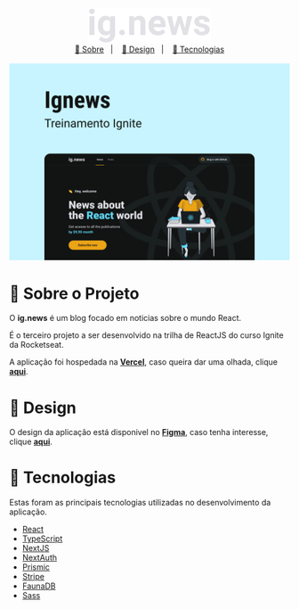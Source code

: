 <div align='center'>
  <img src='.github/logo.svg' alt='Logo do projeto'/>
</div>

<div align='center'>
  <a href='#about'>📖 Sobre</a>&nbsp;&nbsp;&nbsp;|&nbsp;&nbsp;&nbsp;
  <a href="#design">🎨 Design</a>&nbsp;&nbsp;&nbsp;|&nbsp;&nbsp;&nbsp;
  <a href='#technologies'>🔩 Tecnologias</a>
</div>

</br>

<div align="center">
  <img src=".github/front-cover.png" alt="Capa do projeto ig.news" width="780px" />
</div>

<a id="about"></a>

# 📖 Sobre o Projeto

O **ig.news** é um blog focado em noticias sobre o mundo React.

É o terceiro projeto a ser desenvolvido na trilha de ReactJS do curso Ignite da Rocketseat.

A aplicação foi hospedada na [**Vercel**](https://vercel.com/), caso queira dar uma olhada, clique [**aqui**](https://ignews-ten-drab.vercel.app/).

<a id="design"></a>

# 🎨 Design

O design da aplicação está disponivel no [**Figma**](https://www.figma.com/), caso tenha interesse, clique [**aqui**](https://www.figma.com/file/120hhKWOuOxH0Okkqi95Bn/ig.news?type=design&node-id=1%3A2&t=NU9bbrr1Jx0EiG4u-1).

<a id="technologies"></a>

# 🔩 Tecnologias

Estas foram as principais tecnologias utilizadas no desenvolvimento da aplicação.

- [React](https://react.dev/)
- [TypeScript](https://www.typescriptlang.org/)
- [NextJS](https://nextjs.org/)
- [NextAuth](https://next-auth.js.org/)
- [Prismic](https://prismic.io/)
- [Stripe](https://stripe.com/br)
- [FaunaDB](https://fauna.com/)
- [Sass](https://sass-lang.com/)
